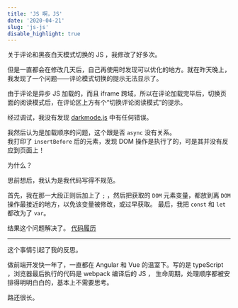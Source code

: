 ```yaml
---
title: 'JS 啊，JS'
date: '2020-04-21'
slug: 'js-js'
disable_highlight: true
---
```


关于评论和黑夜白天模式切换的 JS ，我修改了好多次。

但是一直都会在修改几天后，自己再使用时发现可以优化的地方。就在昨天晚上，我发现了一个问题——评论模式切换的提示无法显示了。

由于评论是异步 JS 加载的，而且 iframe 跨域，所以在评论加载完毕后，切换页面的阅读模式后，在评论区上方有个“切换评论阅读模式”的提示。

经过调试，我没有发现 [darkmode.js](https://github.com/zsdycs/lipk.org/blob/master/static/js/darkmode.js) 中有任何错误。

我然后认为是加载顺序的问题，这个跟是否 `async` 没有关系。  
我打印了 `insertBefore` 后的元素，发现 DOM 操作是执行了的，可是其并没有反应到页面上！

为什么？

思前想后，我认为是我代码写得不规范。

首先，我在那一大段正则后加上了 `;` ，然后把获取的 `DOM` 元素变量，都放到离 `DOM` 操作最接近的地方，以免该变量被修改，或过早获取。
最后，我把 `const` 和 `let` 都改为了 `var`。

结果这个问题解决了。 [代码履历](https://github.com/zsdycs/lipk.org/commit/4313cd83a4fc87e7cbd7dc77e523507493b77e24)

---

这个事情引起了我的反思。

做前端开发快一年了，一直都在 Angular 和 Vue 的温室下。写的是 typeScript ，浏览器最后执行的代码是 webpack 编译后的 JS ，
生命周期，处理顺序都被安排得明明白白的，基本上不需要思考。

路还很长。
